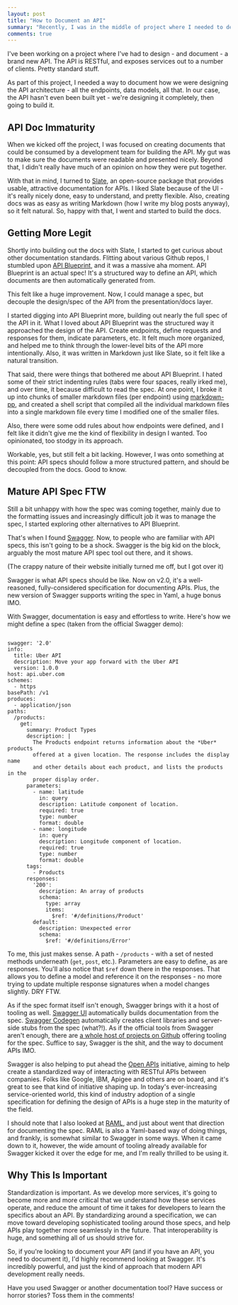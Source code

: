 ```yaml
---
layout: post
title: "How to Document an API"
summary: "Recently, I was in the middle of project where I needed to design and document a new API. Here's what I found as the best method."
comments: true
---
```


I've been working on a project where I've had to design - and document - a brand new API. The API is RESTful, and exposes services out to a number of clients. Pretty standard stuff.

As part of this project, I needed a way to document how we were designing the API architecture - all the endpoints, data models, all that. In our case, the API hasn't even been built yet - we're designing it completely, then going to build it.

## API Doc Immaturity

When we kicked off the project, I was focused on creating documents that could be consumed by a development team for building the API. My gut was to make sure the documents were readable and presented nicely. Beyond that, I didn't really have much of an opinion on how they were put together.

With that in mind, I turned to [Slate][slate], an open-source package that provides usable, attractive documentation for APIs. I liked Slate because of the UI - it's really nicely done, easy to understand, and pretty flexible. Also, creating docs was as easy as writing Markdown (how I write my blog posts anyway), so it felt natural. So, happy with that, I went and started to build the docs.

## Getting More Legit

Shortly into building out the docs with Slate, I started to get curious about other documentation standards. Flitting about various Github repos, I stumbled upon [API Blueprint][apiblueprint], and it was a massive aha moment. API Blueprint is an actual spec! It's a structured way to define an API, which documents are then automatically generated from.

This felt like a huge improvement. Now, I could manage a spec, but decouple the design/spec of the API from the presentation/docs layer.

I started digging into API Blueprint more, building out nearly the full spec of the API in it. What I loved about API Blueprint was the structured way it approached the design of the API. Create endpoints, define requests and responses for them, indicate parameters, etc. It felt much more organized, and helped me to think through the lower-level bits of the API more intentionally. Also, it was written in Markdown just like Slate, so it felt like a natural transition.

That said, there were things that bothered me about API Blueprint. I hated some of their strict indenting rules (tabs were four spaces, really irked me), and over time, it because difficult to read the spec. At one point, I broke it up into chunks of smaller markdown files (per endpoint) using [markdown-pp][markdownpp], and created a shell script that compiled all the individual markdown files into a single markdown file every time I modified one of the smaller files.

Also, there were some odd rules about how endpoints were defined, and I felt like it didn't give me the kind of flexibility in design I wanted. Too opinionated, too stodgy in its approach.

Workable, yes, but still felt a bit lacking. However, I was onto something at this point: API specs should follow a more structured pattern, and should be decoupled from the docs. Good to know.

## Mature API Spec FTW

Still a bit unhappy with how the spec was coming together, mainly due to the formatting issues and increasingly difficult job it was to manage the spec, I started exploring other alternatives to API Blueprint.

That's when I found [Swagger][swagger]. Now, to people who are familiar with API specs, this isn't going to be a shock. Swagger is the big kid on the block, arguably the most mature API spec tool out there, and it shows.

(The crappy nature of their website initially turned me off, but I got over it)

Swagger is what API specs should be like. Now on v2.0, it's a well-reasoned, fully-considered specification for documenting APIs. Plus, the new version of Swagger supports writing the spec in Yaml, a huge bonus IMO.

With Swagger, documentation is easy and effortless to write. Here's how we might define a spec (taken from the official Swagger demo):

~~~

swagger: '2.0'
info:
  title: Uber API
  description: Move your app forward with the Uber API
  version: 1.0.0
host: api.uber.com
schemes:
  - https
basePath: /v1
produces:
  - application/json
paths:
  /products:
    get:
      summary: Product Types
      description: |
        The Products endpoint returns information about the *Uber* products
        offered at a given location. The response includes the display name
        and other details about each product, and lists the products in the
        proper display order.
      parameters:
        - name: latitude
          in: query
          description: Latitude component of location.
          required: true
          type: number
          format: double
        - name: longitude
          in: query
          description: Longitude component of location.
          required: true
          type: number
          format: double
      tags:
        - Products
      responses:
        '200':
          description: An array of products
          schema:
            type: array
            items:
              $ref: '#/definitions/Product'
        default:
          description: Unexpected error
          schema:
            $ref: '#/definitions/Error'

~~~

To me, this just makes sense. A path - `/products` - with a set of nested methods underneath (`get`, `post`, etc.). Parameters are easy to define, as are responses. You'll also notice that `$ref` down there in the responses. That allows you to define a model and reference it on the responses - no more trying to update multiple response signatures when a model changes slightly. DRY FTW.

As if the spec format itself isn't enough, Swagger brings with it a host of tooling as well. [Swagger UI][swaggerui] automatically builds documentation from the spec. [Swagger Codegen][swaggergen] automatically creates client libraries and server-side stubs from the spec (what?!). As if the official tools from Swagger aren't enough, there are [a whole host of projects on Github][swaggergh] offering tooling for the spec. Suffice to say, Swagger is the shit, and the way to document APIs IMO.

Swagger is also helping to put ahead the [Open APIs][openapis] initiative, aiming to help create a standardized way of interacting with RESTful APIs between companies. Folks like Google, IBM, Apigee and others are on board, and it's great to see that kind of initiative shaping up. In today's ever-increasing service-oriented world, this kind of industry adoption of a single specification for defining the design of APIs is a huge step in the maturity of the field.

I should note that I also looked at [RAML][raml], and just about went that direction for documenting the spec. RAML is also a Yaml-based way of doing things, and frankly, is somewhat similar to Swagger in some ways. When it came down to it, however, the wide amount of tooling already available for Swagger kicked it over the edge for me, and I'm really thrilled to be using it.

## Why This Is Important

Standardization is important. As we develop more services, it's going to become more and more critical that we understand how these services operate, and reduce the amount of time it takes for developers to learn the specifics about an API. By standardizing around a specification, we can move toward developing sophisticated tooling around those specs, and help APIs play together more seamlessly in the future. That interoperability is huge, and something all of us should strive for.

So, if you're looking to document your API (and if you have an API, you need to document it), I'd highly recommend looking at Swagger. It's incredibly powerful, and just the kind of approach that modern API development really needs.

Have you used Swagger or another documentation tool? Have success or horror stories? Toss them in the comments!

[apiblueprint]: http://apiblueprint.com
[markdownpp]: https://github.com/jreese/markdown-pp
[openapis]: http://openapis.org
[raml]: http://raml.org/
[slate]: https://github.com/tripit/slate
[swagger]: http://swagger.io
[swaggergen]: https://github.com/swagger-api/swagger-codegen
[swaggergh]:https://github.com/search?utf8=%E2%9C%93&q=swagger
[swaggerui]: https://github.com/swagger-api/swagger-ui
